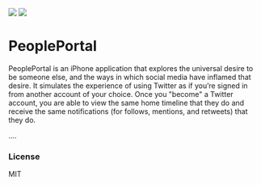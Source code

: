 <img src="images/screenshot1.png"></img>
<img src="images/screenshot2.png"></img>

# PeoplePortal

PeoplePortal is an iPhone application that explores the universal desire to be
someone else, and the ways in which social media have inflamed that
desire. It simulates the experience of using Twitter as if
you’re signed in from another account of your choice. Once you
"become" a Twitter account, you are able to view the same home
timeline that they do and receive the same notifications (for follows,
mentions, and retweets) that they do.

....


### License

MIT
